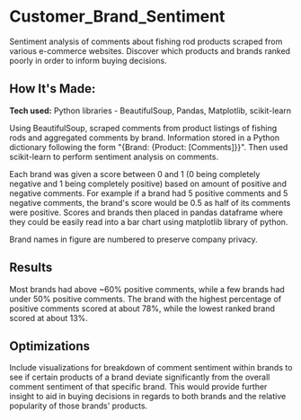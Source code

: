 # Customer_Brand_Sentiment

Sentiment analysis of comments about fishing rod products scraped from various e-commerce websites. Discover which products and brands ranked poorly in order to inform buying decisions.

## How It's Made:

**Tech used:** Python libraries - BeautifulSoup, Pandas, Matplotlib, scikit-learn

Using BeautifulSoup, scraped comments from product listings of fishing rods and aggregated comments by brand. Information stored in a Python dictionary following the form "{Brand: {Product: [Comments]}}". Then used scikit-learn to perform sentiment analysis on comments. 

Each brand was given a score between 0 and 1 (0 being completely negative and 1 being completely positive) based on amount of positive and negative comments. For example if a brand had 5 positive comments and 5 negative comments, the brand's score would be 0.5 as half of its comments were positive. Scores and brands then placed in pandas dataframe where they could be easily read into a bar chart using matplotlib library of python.

Brand names in figure are numbered to preserve company privacy.

## Results

Most brands had above ~60% positive comments, while a few brands had under 50% positive comments. The brand with the highest percentage of positive comments scored at about 78%, while the lowest ranked brand scored at about 13%.

## Optimizations

Include visualizations for breakdown of comment sentiment within brands to see if certain products of a brand deviate significantly from the overall comment sentiment of that specific brand. This would provide further insight to aid in buying decisions in regards to both brands and the relative popularity of those brands' products. 
